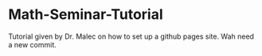 # Math-Seminar-Tutorial
Tutorial given by Dr. Malec on how to set up a github pages site.
Wah need a new commit.
